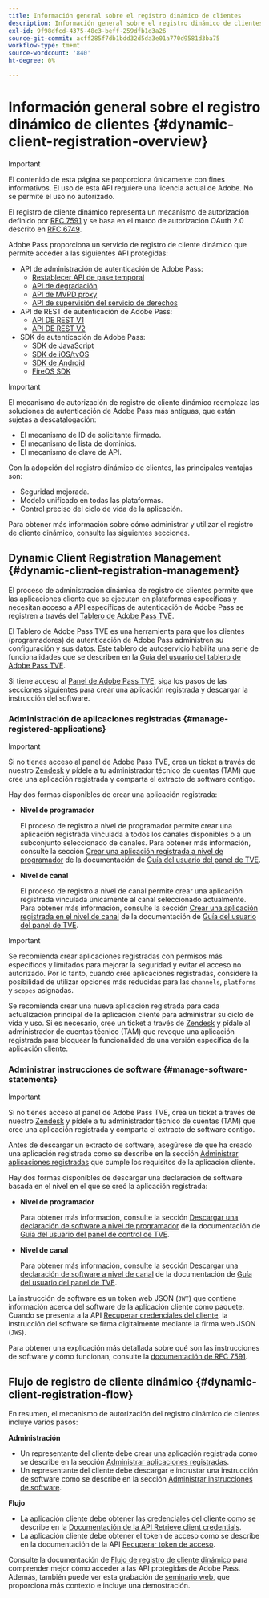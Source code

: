 ```yaml
---
title: Información general sobre el registro dinámico de clientes
description: Información general sobre el registro dinámico de clientes
exl-id: 9f98dfcd-4375-48c3-beff-259dfb1d3a26
source-git-commit: acff285f7db1bdd32d5da3e01a770d9581d3ba75
workflow-type: tm+mt
source-wordcount: '840'
ht-degree: 0%

---
```


# Información general sobre el registro dinámico de clientes {#dynamic-client-registration-overview}

>[!IMPORTANT]
>
> El contenido de esta página se proporciona únicamente con fines informativos. El uso de esta API requiere una licencia actual de Adobe. No se permite el uso no autorizado.

El registro de cliente dinámico representa un mecanismo de autorización definido por [RFC 7591](https://datatracker.ietf.org/doc/html/rfc7591) y se basa en el marco de autorización OAuth 2.0 descrito en [RFC 6749](https://datatracker.ietf.org/doc/html/rfc6749).

Adobe Pass proporciona un servicio de registro de cliente dinámico que permite acceder a las siguientes API protegidas:

* API de administración de autenticación de Adobe Pass:
   * [Restablecer API de pase temporal](../reset-temp-pass.md)
   * [API de degradación](../degradation-api-overview.md)
   * [API de MVPD proxy](../proxy-mvpd-webserv.md)
   * [API de supervisión del servicio de derechos](../entitlement-service-monitoring-api.md)
* API de REST de autenticación de Adobe Pass:
   * [API DE REST V1](../rest-api-reference.md)
   * [API DE REST V2](../rest-api-v2/apis/rest-api-v2-apis-overview.md)
* SDK de autenticación de Adobe Pass:
   * [SDK de JavaScript](../javascript-sdk-api-reference.md)
   * [SDK de iOS/tvOS](../iostvos-sdk-api-reference.md)
   * [SDK de Android](../android-sdk-api-reference.md)
   * [FireOS SDK](../amazon-fireos-native-client-api-reference.md)

>[!IMPORTANT]
>
> El mecanismo de autorización de registro de cliente dinámico reemplaza las soluciones de autenticación de Adobe Pass más antiguas, que están sujetas a descatalogación:
>
> * El mecanismo de ID de solicitante firmado.
> * El mecanismo de lista de dominios.
> * El mecanismo de clave de API.

Con la adopción del registro dinámico de clientes, las principales ventajas son:

* Seguridad mejorada.
* Modelo unificado en todas las plataformas.
* Control preciso del ciclo de vida de la aplicación.

Para obtener más información sobre cómo administrar y utilizar el registro de cliente dinámico, consulte las siguientes secciones.

## Dynamic Client Registration Management {#dynamic-client-registration-management}

El proceso de administración dinámica de registro de clientes permite que las aplicaciones cliente que se ejecutan en plataformas específicas y necesitan acceso a API específicas de autenticación de Adobe Pass se registren a través del [Tablero de Adobe Pass TVE](https://console.auth.adobe.com/).

El Tablero de Adobe Pass TVE es una herramienta para que los clientes (programadores) de autenticación de Adobe Pass administren su configuración y sus datos. Este tablero de autoservicio habilita una serie de funcionalidades que se describen en la [Guía del usuario del tablero de Adobe Pass TVE](../tve-dashboard/old-tve-dashboard/tve-dashboard-user-guide.md).

Si tiene acceso al [Panel de Adobe Pass TVE](https://console.auth.adobe.com/), siga los pasos de las secciones siguientes para crear una aplicación registrada y descargar la instrucción del software.

### Administración de aplicaciones registradas {#manage-registered-applications}

>[!IMPORTANT]
>
> Si no tienes acceso al panel de Adobe Pass TVE, crea un ticket a través de nuestro [Zendesk](https://adobeprimetime.zendesk.com) y pídele a tu administrador técnico de cuentas (TAM) que cree una aplicación registrada y comparta el extracto de software contigo.

Hay dos formas disponibles de crear una aplicación registrada:

* **Nivel de programador**

  El proceso de registro a nivel de programador permite crear una aplicación registrada vinculada a todos los canales disponibles o a un subconjunto seleccionado de canales. Para obtener más información, consulte la sección [Crear una aplicación registrada a nivel de programador](../tve-dashboard/old-tve-dashboard/tve-dashboard-user-guide.md#create-registered-application-programmer-level) de la documentación de [Guía del usuario del panel de TVE](../tve-dashboard/old-tve-dashboard/tve-dashboard-user-guide.md).


* **Nivel de canal**

  El proceso de registro a nivel de canal permite crear una aplicación registrada vinculada únicamente al canal seleccionado actualmente. Para obtener más información, consulte la sección [Crear una aplicación registrada en el nivel de canal](../tve-dashboard/old-tve-dashboard/tve-dashboard-user-guide.md#create-registered-application-channel-level) de la documentación de [Guía del usuario del panel de TVE](../tve-dashboard/old-tve-dashboard/tve-dashboard-user-guide.md).

>[!IMPORTANT]
>
> Se recomienda crear aplicaciones registradas con permisos más específicos y limitados para mejorar la seguridad y evitar el acceso no autorizado. Por lo tanto, cuando cree aplicaciones registradas, considere la posibilidad de utilizar opciones más reducidas para las `channels`, `platforms` y `scopes` asignadas.
>
> Se recomienda crear una nueva aplicación registrada para cada actualización principal de la aplicación cliente para administrar su ciclo de vida y uso. Si es necesario, cree un ticket a través de [Zendesk](https://adobeprimetime.zendesk.com) y pídale al administrador de cuentas técnico (TAM) que revoque una aplicación registrada para bloquear la funcionalidad de una versión específica de la aplicación cliente.

### Administrar instrucciones de software {#manage-software-statements}

>[!IMPORTANT]
>
> Si no tienes acceso al panel de Adobe Pass TVE, crea un ticket a través de nuestro [Zendesk](https://adobeprimetime.zendesk.com) y pídele a tu administrador técnico de cuentas (TAM) que cree una aplicación registrada y comparta el extracto de software contigo.

Antes de descargar un extracto de software, asegúrese de que ha creado una aplicación registrada como se describe en la sección [Administrar aplicaciones registradas](#manage-registered-applications) que cumple los requisitos de la aplicación cliente.

Hay dos formas disponibles de descargar una declaración de software basada en el nivel en el que se creó la aplicación registrada:

* **Nivel de programador**

  Para obtener más información, consulte la sección [Descargar una declaración de software a nivel de programador](../tve-dashboard/old-tve-dashboard/tve-dashboard-user-guide.md#download-software-statement-programmer-level) de la documentación de [Guía del usuario del panel de control de TVE](../tve-dashboard/old-tve-dashboard/tve-dashboard-user-guide.md).

* **Nivel de canal**

  Para obtener más información, consulte la sección [Descargar una declaración de software a nivel de canal](../tve-dashboard/old-tve-dashboard/tve-dashboard-user-guide.md#download-software-statement-channel-level) de la documentación de [Guía del usuario del panel de TVE](../tve-dashboard/old-tve-dashboard/tve-dashboard-user-guide.md).

La instrucción de software es un token web JSON (`JWT`) que contiene información acerca del software de la aplicación cliente como paquete. Cuando se presenta a la API [Recuperar credenciales del cliente](./apis/dynamic-client-registration-apis-retrieve-client-credentials.md), la instrucción del software se firma digitalmente mediante la firma web JSON (`JWS`).

Para obtener una explicación más detallada sobre qué son las instrucciones de software y cómo funcionan, consulte la [documentación de RFC 7591](https://tools.ietf.org/html/rfc7591).

## Flujo de registro de cliente dinámico  {#dynamic-client-registration-flow}

En resumen, el mecanismo de autorización del registro dinámico de clientes incluye varios pasos:

**Administración**

* Un representante del cliente debe crear una aplicación registrada como se describe en la sección [Administrar aplicaciones registradas](#manage-registered-applications).
* Un representante del cliente debe descargar e incrustar una instrucción de software como se describe en la sección [Administrar instrucciones de software](#manage-software-statements).

**Flujo**

* La aplicación cliente debe obtener las credenciales del cliente como se describe en la [Documentación de la API Retrieve client credentials](./apis/dynamic-client-registration-apis-retrieve-client-credentials.md).
* La aplicación cliente debe obtener el token de acceso como se describe en la documentación de la API [Recuperar token de acceso](./apis/dynamic-client-registration-apis-retrieve-access-token.md).

Consulte la documentación de [Flujo de registro de cliente dinámico](./flows/dynamic-client-registration-flow.md) para comprender mejor cómo acceder a las API protegidas de Adobe Pass. Además, también puede ver esta grabación de [seminario web](https://my.adobeconnect.com/pzkp8ujrigg1/), que proporciona más contexto e incluye una demostración.
